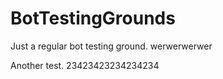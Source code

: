 # BotTestingGrounds
Just a regular bot testing ground.
werwerwerwer

Another test.
23423423234234234
